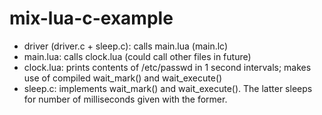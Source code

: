 mix-lua-c-example
=====================
* driver (driver.c + sleep.c): calls main.lua (main.lc)
* main.lua: calls clock.lua (could call other files in future)
* clock.lua: prints contents of /etc/passwd in 1 second intervals; makes use of compiled wait_mark() and wait_execute()
* sleep.c: implements wait_mark() and wait_execute(). The latter sleeps for number of milliseconds given with the former.
